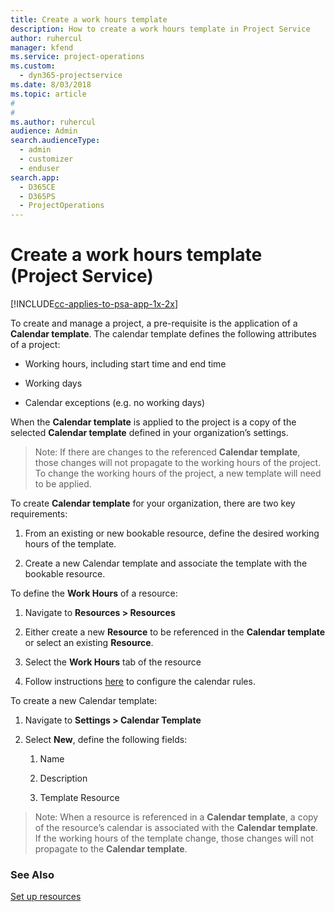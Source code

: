 ```yaml
---
title: Create a work hours template
description: How to create a work hours template in Project Service
author: ruhercul
manager: kfend
ms.service: project-operations
ms.custom: 
  - dyn365-projectservice
ms.date: 8/03/2018
ms.topic: article
#
#
ms.author: ruhercul
audience: Admin
search.audienceType: 
  - admin
  - customizer
  - enduser
search.app: 
  - D365CE
  - D365PS
  - ProjectOperations
---
```

# Create a work hours template (Project Service)

[!INCLUDE[cc-applies-to-psa-app-1x-2x](../includes/cc-applies-to-psa-app-3x.md)]

To create and manage a project, a pre-requisite is the application of a
**Calendar template**. The calendar template defines the following attributes of
a project:

-   Working hours, including start time and end time

-   Working days

-   Calendar exceptions (e.g. no working days)

When the **Calendar template** is applied to the project is a copy of the
selected **Calendar template** defined in your organization’s settings.

> Note: If there are changes to the referenced **Calendar template**, those
changes will not propagate to the working hours of the project. To change the
working hours of the project, a new template will need to be applied.

To create **Calendar template** for your organization, there are two key
requirements:

1.  From an existing or new bookable resource, define the desired working hours
    of the template.

2.  Create a new Calendar template and associate the template with the bookable
    resource.

To define the **Work Hours** of a resource:

1.  Navigate to **Resources \> Resources**

2.  Either create a new **Resource** to be referenced in the **Calendar
    template** or select an existing **Resource**.

3.  Select the **Work Hours** tab of the resource

4.  Follow instructions
    [here](https://docs.microsoft.com/en-us/dynamics365/field-service/set-work-hours-resource)
    to configure the calendar rules.

To create a new Calendar template:

1.  Navigate to **Settings \> Calendar Template**

2.  Select **New**, define the following fields:

    1.  Name

    2.  Description

    3.  Template Resource

> Note: When a resource is referenced in a **Calendar template**, a copy of the
resource’s calendar is associated with the **Calendar template**. If the working
hours of the template change, those changes will not propagate to the **Calendar
template**.

  
### See Also  
 [Set up resources](../psa/set-up-resources.md)
